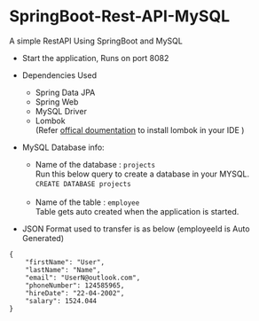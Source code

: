 # SpringBoot-Rest-API-MySQL
A simple RestAPI Using SpringBoot and MySQL

 - Start the application, Runs on port 8082
 - Dependencies Used
    * Spring Data JPA
    * Spring Web
    * MySQL Driver
    * Lombok <br>
    (Refer [offical doumentation](https://projectlombok.org/) to install lombok in your IDE )
    
 - MySQL Database info:
    * Name of the database : ```projects``` <br>
   Run this below query to create a database in your MYSQL. <br>
   ```CREATE DATABASE projects``` <br><br>
    * Name of the table    : ```employee``` <br>
    Table gets auto created when the application is started.

 - JSON Format used to transfer is as below (employeeId is Auto Generated)
```
{
    "firstName": "User",
    "lastName": "Name",
    "email": "UserN@outlook.com",
    "phoneNumber": 124585965,
    "hireDate": "22-04-2002",
    "salary": 1524.044
}
```
